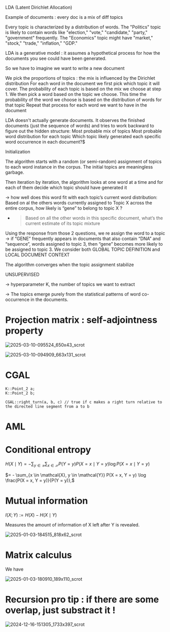 LDA (Latent Dirichlet Allocation)

Example of documents  : every doc is a mix of diff topics

Every topic is characterized by a distribution of words. The "Politics" topic is likely to contain words like "election," "vote," "candidate," "party," "government" frequently. The "Economics" topic might have "market," "stock," "trade," "inflation," "GDP."

LDA is a generative model : it assumes a hypothetical process for how the documents you see could have been generated. 

So we have to imagine we want to write a new document

We pick the proportions of topics : the mix is influenced by the Dirichlet distribution
For each word in the document we first pick  which topic it will cover. The probability of each topic is based on the mix we choose at step 1.
We then pick a word based on the topic we choose. This time the probability of the word we choose is based on the distribution of words for that topic
Repeat that process for each word we want to have in the document

LDA doesn't actually generate documents. It observes the finished documents (just the sequence of words) and tries to work backward to figure out the hidden structure:
Most probable mix of topics
Most probable word distribution for each topic
Which topic likely generated each specific word occurrence in each document?$


Initialization

The algorithm starts with a random (or semi-random) assignment of topics to each word instance in the corpus. The initial topics are meaningless garbage.

Then iteration by iteration, the algorithm looks at one word at a time and for each of them decide which topic should have generated it

-> how well does this word fit with each topic’s current word distribution:
 Based on al the others words currently assigned to Topic X across the entire corpus, how likely is “gene” to belong to topic X ?
- > Based on all the other words in this specific document, what’s the current estimate of its topic mixture

Using the response from those 2 questions, we re assign the word to a topic
-> if “GENE” frequently appears in documents that also contain “DNA” and “sequence”, words assigned to topic 3, then “gene” becomes more likely to be assigned to topic 3.
We consider both GLOBAL TOPIC DEFINITION and LOCAL DOCUMENT CONTEXT

The algorithm converges when the topic assignment stabilize

UNSUPERVISED


-> hyperparameter K, the number of topics we want to extract

-> The topics emerge purely from the statistical patterns of word co-occurrence in the documents.



# Projection matrix : self-adjointness property

![2025-03-10-095524_650x43_scrot](https://github.com/user-attachments/assets/7a435f4b-63eb-46e5-b530-1904ce8d6892)


![2025-03-10-094909_663x131_scrot](https://github.com/user-attachments/assets/917d5d90-c090-40b4-8626-4c5d1f8bde3f)


# CGAL

```
K::Point_2 a;
K::Point_2 b;

CGAL::right_turn(a, b, c) // true if c makes a right turn relative to the directed line segment from a to b 
```

# AML

# Conditional entropy

$H(X \mid Y) = - \sum_{y \in \mathcal{Y}} \sum_{x \in \mathcal{X}} P(Y = y) P(X = x \mid Y = y) \log P(X = x \mid Y = y)$

$= - \sum_{x \in \mathcal{X}, y \in \mathcal{Y}} P(X = x, Y = y) \log \frac{P(X = x, Y = y)}{P(Y = y)},$

# Mutual information

$I(X; Y) := H(X) - H(X \mid Y)$

Measures the amount of information of X left after Y is revealed.

![2025-01-03-184515_818x62_scrot](https://github.com/user-attachments/assets/88b623b4-0a0e-4ad9-a714-ddecd518e070)

# Matrix calculus

We have

![2025-01-03-180910_189x110_scrot](https://github.com/user-attachments/assets/289a2781-670c-48c2-8fff-409102f5cc00)

# Recursion pro tip : if there are some overlap, just substract it !

![2024-12-16-151305_1733x397_scrot](https://github.com/user-attachments/assets/8532118d-b2fc-452b-bc04-ca0a15491991)

